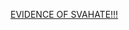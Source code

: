 

[EVIDENCE OF SVAHATE!!!](https://drive.google.com/file/d/1NyhA4_f7Z-2CEa9OdluKZwv-j_Azg_0e/preview)
